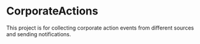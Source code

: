 # CorporateActions
This project is for collecting corporate action events from different sources and sending notifications.
